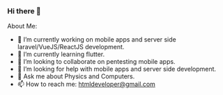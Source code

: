 ### Hi there 👋

About Me:

- 🔭 I’m currently working on mobile apps and server side laravel/VueJS/ReactJS development.
- 🌱 I’m currently learning flutter.
- 👯 I’m looking to collaborate on pentesting mobile apps.
- 🤔 I’m looking for help with mobile apps and server side development.
- 💬 Ask me about Physics and Computers.
- 📫 How to reach me: htmldeveloper@gmail.com

<!--
- ⚡ Fun fact (generated by ChatGPT):

--The average person spends about six months of their lifetime waiting on a red light to turn green.

--The world's oldest cat on record lived to be 38 years old.

--The longest word in the English language, according to the Guinness Book of World Records, is pneumonoultramicroscopicsilicovolcanoconiosis.

--The fingerprints of Koalas are so similar to humans that they have on occasion been confused at crime scenes.

--A small child could swim through the veins of a blue whale.

--A group of flamingos is called a "flamboyance."

--The shortest war in history was between Britain and Zanzibar on 27 August 1896. Zanzibar surrendered after just 38 minutes.

--A single sneeze can travel up to 100 mph.
!>
